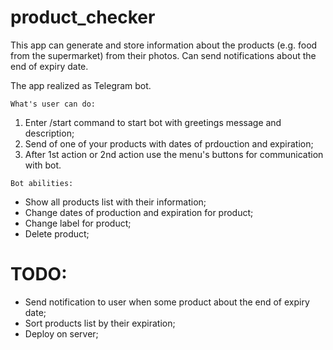 # product_checker

This app can generate and store information about the products (e.g. food from the supermarket) from their photos. 
Can send notifications about the end of expiry date.

The app realized as Telegram bot.

```What's user can do:```
1. Enter /start command to start bot with greetings message and description;
2. Send <photo> of one of your products with dates of prdouction and expiration;
3. After 1st action or 2nd action use the menu's buttons for communication with bot.

```Bot abilities:```
- Show all products list with their information;
- Change dates of production and expiration for product;
- Change label for product;
- Delete product;


# TODO:
- Send notification to user when some product about the end of expiry date;
- Sort products list by their expiration;
- Deploy on server;

